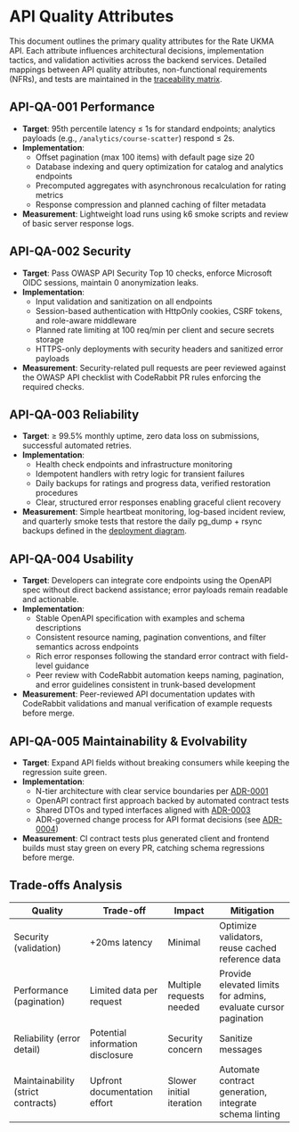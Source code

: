 # API Quality Attributes

This document outlines the primary quality attributes for the Rate UKMA API. Each attribute influences architectural decisions, implementation tactics, and validation activities across the backend services. Detailed mappings between API quality attributes, non-functional requirements (NFRs), and tests are maintained in the [traceability matrix](../traceability-matrix.md).

## API-QA-001 Performance

- **Target**: 95th percentile latency ≤ 1s for standard endpoints; analytics payloads (e.g., `/analytics/course-scatter`) respond ≤ 2s.
- **Implementation**:
  - Offset pagination (max 100 items) with default page size 20
  - Database indexing and query optimization for catalog and analytics endpoints
  - Precomputed aggregates with asynchronous recalculation for rating metrics
  - Response compression and planned caching of filter metadata
- **Measurement**: Lightweight load runs using k6 smoke scripts and review of basic server response logs.

## API-QA-002 Security

- **Target**: Pass OWASP API Security Top 10 checks, enforce Microsoft OIDC sessions, maintain 0 anonymization leaks.
- **Implementation**:
  - Input validation and sanitization on all endpoints
  - Session-based authentication with HttpOnly cookies, CSRF tokens, and role-aware middleware
  - Planned rate limiting at 100 req/min per client and secure secrets storage
  - HTTPS-only deployments with security headers and sanitized error payloads
- **Measurement**: Security-related pull requests are peer reviewed against the OWASP API checklist with CodeRabbit PR rules enforcing the required checks.

## API-QA-003 Reliability

- **Target**: ≥ 99.5% monthly uptime, zero data loss on submissions, successful automated retries.
- **Implementation**:
  - Health check endpoints and infrastructure monitoring
  - Idempotent handlers with retry logic for transient failures
  - Daily backups for ratings and progress data, verified restoration procedures
  - Clear, structured error responses enabling graceful client recovery
- **Measurement**: Simple heartbeat monitoring, log-based incident review, and quarterly smoke tests that restore the daily pg_dump + rsync backups defined in the [deployment diagram](../architecture/uml/deployment-diagram.puml).

## API-QA-004 Usability

- **Target**: Developers can integrate core endpoints using the OpenAPI spec without direct backend assistance; error payloads remain readable and actionable.
- **Implementation**:
  - Stable OpenAPI specification with examples and schema descriptions
  - Consistent resource naming, pagination conventions, and filter semantics across endpoints
  - Rich error responses following the standard error contract with field-level guidance
  - Peer review with CodeRabbit automation keeps naming, pagination, and error guidelines consistent in trunk-based development
- **Measurement**: Peer-reviewed API documentation updates with CodeRabbit validations and manual verification of example requests before merge.

## API-QA-005 Maintainability & Evolvability

- **Target**: Expand API fields without breaking consumers while keeping the regression suite green.
- **Implementation**:
  - N-tier architecture with clear service boundaries per [ADR-0001](../architecture/decisions/0001-n-tier-arch.md)
  - OpenAPI contract first approach backed by automated contract tests
  - Shared DTOs and typed interfaces aligned with [ADR-0003](../architecture/decisions/0003-tech-stack.md)
  - ADR-governed change process for API format decisions (see [ADR-0004](../architecture/decisions/0004-api-format.md))
- **Measurement**: CI contract tests plus generated client and frontend builds must stay green on every PR, catching schema regressions before merge.

## Trade-offs Analysis

| Quality                            | Trade-off                        | Impact                   | Mitigation                                                     |
| ---------------------------------- | -------------------------------- | ------------------------ | -------------------------------------------------------------- |
| Security (validation)              | +20ms latency                    | Minimal                  | Optimize validators, reuse cached reference data               |
| Performance (pagination)           | Limited data per request         | Multiple requests needed | Provide elevated limits for admins, evaluate cursor pagination |
| Reliability (error detail)         | Potential information disclosure | Security concern         | Sanitize messages                                              |
| Maintainability (strict contracts) | Upfront documentation effort     | Slower initial iteration | Automate contract generation, integrate schema linting         |

